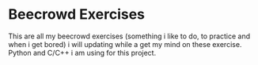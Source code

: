 # Beecrowd Exercises
This are all my beecrowd exercises (something i like to do, to practice and when i get bored) i will updating while a get my mind on these exercise. Python and C/C++ i am using for this project.
